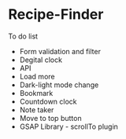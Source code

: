 # Recipe-Finder

To do list <br>
<ul>
<li>Form validation and filter</li>
<li>Degital clock</li>
<li>API</li>
<li>Load more</li>
<li>Dark-light mode change</li>
<li>Bookmark</li>
<li>Countdown clock</li>
<li>Note taker</li>
<li>Move to top button</li>
<li>GSAP Library - scrollTo plugin</li>
</ul>
